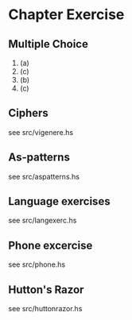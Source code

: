 # Chapter Exercise
## Multiple Choice
1. (a)
2. (c)
3. (b)
4. (c)

## Ciphers
see src/vigenere.hs

## As-patterns
see src/aspatterns.hs

## Language exercises
see src/langexerc.hs

## Phone excercise
see src/phone.hs

## Hutton's Razor
see src/huttonrazor.hs